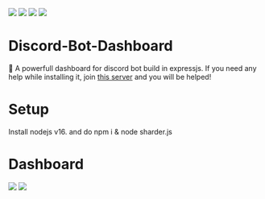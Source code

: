 [![](https://img.shields.io/discord/784773050956513290.svg?logo=discord&colorB=7289DA)](https://green-bot.app/discord)
[![](https://discordbots.org/api/widget/status/783708073390112830.svg)](https://discordbots.org/bot/783708073390112830)
[![](https://img.shields.io/badge/discord.js-v12.0.0--dev-blue.svg?logo=npm)](https://github.com/discordjs)
[![](https://www.codefactor.io/repository/github/pauldb09/Green-bot/badge)](https://www.codefactor.io/repository/pauldb09/Green-bot/)

# Discord-Bot-Dashboard
🚀 A powerfull dashboard for discord bot build in expressjs.
If you need any help while installing it, join [this server](https://discord.gg/Wkbpa4y8JW) and you will be helped!


# Setup

Install nodejs v16. and do npm i & node sharder.js

# Dashboard

<img src="https://cdn.discordapp.com/attachments/689090341516607509/952597036694372352/unknown.png">
<img src="https://cdn.discordapp.com/attachments/689090341516607509/952597216340627586/unknown.png">

